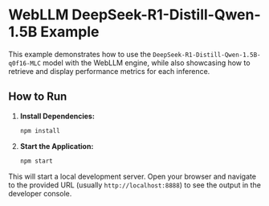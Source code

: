 # WebLLM DeepSeek-R1-Distill-Qwen-1.5B Example

This example demonstrates how to use the `DeepSeek-R1-Distill-Qwen-1.5B-q0f16-MLC` model with the WebLLM engine, while also showcasing how to retrieve and display performance metrics for each inference.

## How to Run

1.  **Install Dependencies:**
    ```bash
    npm install
    ```

2.  **Start the Application:**
    ```bash
    npm start
    ```

This will start a local development server. Open your browser and navigate to the provided URL (usually `http://localhost:8888`) to see the output in the developer console.
